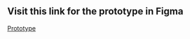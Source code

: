 ## Visit this link for the prototype in Figma

[Prototype](https://www.figma.com/proto/X8zAxXe8Cqsa6S7MBampSr/QuizVerse-Prototype?node-id=60%3A3&scaling=scale-down&page-id=0%3A1&starting-point-node-id=60%3A3&show-proto-sidebar=1)
